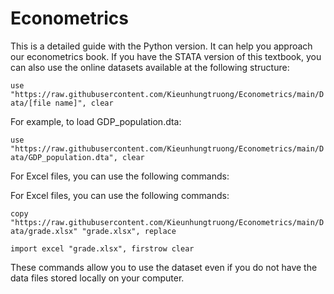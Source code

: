 # Econometrics
This is a detailed guide with the Python version. It can help you approach our econometrics book.
If you have the STATA version of this textbook, you can also use the online datasets available at the following structure:

```use "https://raw.githubusercontent.com/Kieunhungtruong/Econometrics/main/Data/[file name]", clear```

For example, to load GDP_population.dta:

```use "https://raw.githubusercontent.com/Kieunhungtruong/Econometrics/main/Data/GDP_population.dta", clear```

For Excel files, you can use the following commands:

For Excel files, you can use the following commands:

```copy "https://raw.githubusercontent.com/Kieunhungtruong/Econometrics/main/Data/grade.xlsx" "grade.xlsx", replace```

```import excel "grade.xlsx", firstrow clear```

These commands allow you to use the dataset even if you do not have the data files stored locally on your computer.
